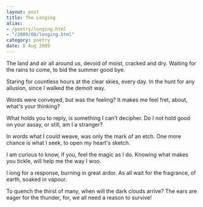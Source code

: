 ```yaml
---
layout: post
title: The Longing
alias:
- /poetry/longing.html
- "/2009/08/longing.html"
category: poetry
date: 8 Aug 2009
---
```


The land and air all around us,
devoid of moist, cracked and dry.
Waiting for the rains to come,
to bid the summer good bye.

Staring for countless hours
at the clear skies, every day.
In the hunt for any allusion,
since I walked the demolt way.

Words were conveyed,
but was the feeling?
It makes me feel fret,
about, what's your thinking?

What holds you to reply,
is something I can't decipher.
Do I not hold good on your assay,
or still, am I a stranger?

In words what I could weave,
was only the mark of an etch.
One more chance is what I seek,
to open my heart's sketch.

I am curious to know, if you,
feel the magic as I do.
Knowing what makes you tickle,
will help me the way I woo.

I long for a response,
burning in great ardor.
As all wait for the fragrance,
of earth, soaked in vapour.

To quench the thirst of many,
when will the dark clouds arrive?
The ears are eager for the thunder,
for, we all need a reason to survive!

